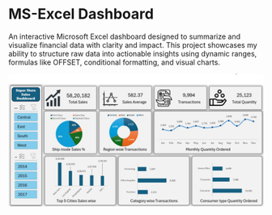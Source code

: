 # MS-Excel Dashboard
An interactive Microsoft Excel dashboard designed to summarize and visualize financial data with clarity and impact. This project showcases my ability to structure raw data into actionable insights using dynamic ranges, formulas like OFFSET, conditional formatting, and visual charts.

<img src="https://github.com/amitholt/Ms-Excel/blob/5e2392050dba24d4bb2403da3e1c0b2e4450453b/Sales%20Dashboard%20Image.jpg" alt="Image Description" width="600">


